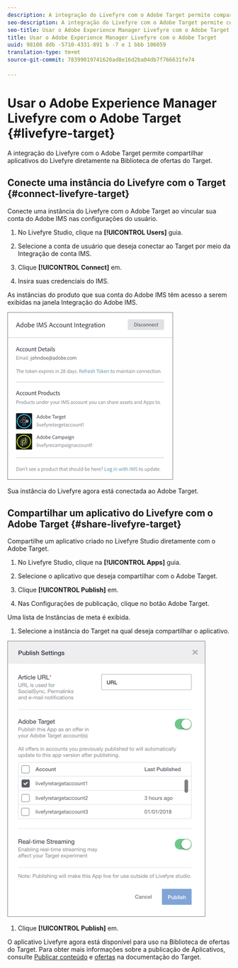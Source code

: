 ```yaml
---
description: A integração do Livefyre com o Adobe Target permite compartilhar aplicativos do Livefyre diretamente na Biblioteca de ofertas do Target.
seo-description: A integração do Livefyre com o Adobe Target permite compartilhar aplicativos do Livefyre diretamente na Biblioteca de ofertas do Target.
seo-title: Usar o Adobe Experience Manager Livefyre com o Adobe Target
title: Usar o Adobe Experience Manager Livefyre com o Adobe Target
uuid: 98108 ddb -5710-4331-891 b -7 e 1 bbb 106059
translation-type: tm+mt
source-git-commit: 78399019741620ad8e16d2ba04db7f766631fe74

---
```


# Usar o Adobe Experience Manager Livefyre com o Adobe Target {#livefyre-target}

A integração do Livefyre com o Adobe Target permite compartilhar aplicativos do Livefyre diretamente na Biblioteca de ofertas do Target.

## Conecte uma instância do Livefyre com o Target {#connect-livefyre-target}

Conecte uma instância do Livefyre com o Adobe Target ao vincular sua conta do Adobe IMS nas configurações do usuário.

1. No Livefyre Studio, clique na **[!UICONTROL Users]** guia.

1. Selecione a conta de usuário que deseja conectar ao Target por meio da Integração de conta IMS.

1. Clique **[!UICONTROL Connect]** em.

1. Insira suas credenciais do IMS.

As instâncias do produto que sua conta do Adobe IMS têm acesso a serem exibidas na janela Integração do Adobe IMS.

![](assets/livefyre-target-connect.png)

Sua instância do Livefyre agora está conectada ao Adobe Target.

## Compartilhar um aplicativo do Livefyre com o Adobe Target {#share-livefyre-target}

Compartilhe um aplicativo criado no Livefyre Studio diretamente com o Adobe Target.

1. No Livefyre Studio, clique na **[!UICONTROL Apps]** guia.

1. Selecione o aplicativo que deseja compartilhar com o Adobe Target.

1. Clique **[!UICONTROL Publish]** em.

1. Nas Configurações de publicação, clique no botão Adobe Target.

Uma lista de Instâncias de meta é exibida.

1. Selecione a instância do Target na qual deseja compartilhar o aplicativo.

![](assets/livefyre-target-publish.png)

1. Clique **[!UICONTROL Publish]** em.

O aplicativo Livefyre agora está disponível para uso na Biblioteca de ofertas do Target. Para obter mais informações sobre a publicação de Aplicativos, consulte [Publicar conteúdo](/help/using/c-library/t-publish-content.md) e [ofertas](https://marketing.adobe.com/resources/help/en_US/target/target/c_manage_content.html) na documentação do Target.
